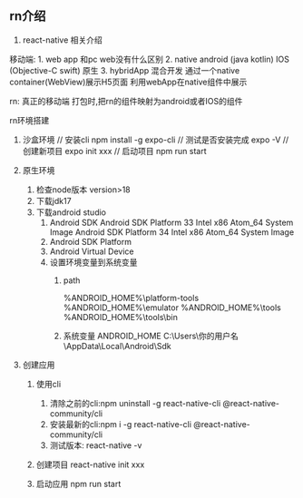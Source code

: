 ## rn介绍

1. react-native 相关介绍

移动端:
	1. web app 和pc web没有什么区别
	2. native android (java kotlin) IOS (Objective-C swift) 原生
	3. hybridApp 混合开发 通过一个native container(WebView)展示H5页面 利用webApp在native组件中展示
	
	
rn:
	真正的移动端
	打包时,把rn的组件映射为android或者IOS的组件
	
	
	
rn环境搭建
1. 沙盒环境
	// 安装cli
	npm install -g expo-cli
	// 测试是否安装完成
	expo -V
	// 创建新项目
	expo init xxx
	// 启动项目
	npm run start


2. 原生环境
	1. 检查node版本 version>18
	2. 下载jdk17
	3. 下载android studio
		1. Android SDK         Android SDK Platform 33 Intel x86 Atom_64 System Image  Android SDK Platform 34 Intel x86 Atom_64 System Image
		2. Android SDK Platform
		3. Android Virtual Device
		2. 设置环境变量到系统变量
			1. path
			
				%ANDROID_HOME%\platform-tools
				%ANDROID_HOME%\emulator
				%ANDROID_HOME%\tools
				%ANDROID_HOME%\tools\bin
			2. 系统变量
				ANDROID_HOME C:\Users\你的用户名\AppData\Local\Android\Sdk
				
				
				
3. 创建应用
	1. 使用cli
		1. 清除之前的cli:npm uninstall -g react-native-cli @react-native-community/cli
		2. 安装最新的cli:npm i -g react-native-cli @react-native-community/cli
		3. 测试版本: react-native -v
		
	2. 创建项目
		react-native init xxx
	3. 启动应用
		npm run start
		
		
		



	